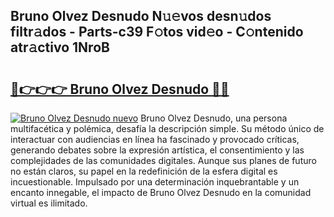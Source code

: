 ## Bruno Olvez Desnudo N𝚞𝚎vos desn𝚞dos filtr𝚊dos - Parts-c39 F𝚘tos vid𝚎o - C𝚘ntenido atr𝚊ctivo 1NroB

# <h2><a href="http://mbbgmv.tromn.icu/?c=Bruno+Olvez+Desnudo">🔗👉👉👉 Bruno Olvez Desnudo 🔗🔗</a></h2>

[![Bruno Olvez Desnudo nuevo](https://i.imgur.com/pEAQMta.gif)](http://mbbgmv.tromn.icu/?c=Bruno+Olvez+Desnudo)
Bruno Olvez Desnudo, una persona multifacética y polémica, desafía la descripción simple. Su método único de interactuar con audiencias en línea ha fascinado y provocado críticas, generando debates sobre la expresión artística, el consentimiento y las complejidades de las comunidades digitales. Aunque sus planes de futuro no están claros, su papel en la redefinición de la esfera digital es incuestionable. Impulsado por una determinación inquebrantable y un encanto innegable, el impacto de Bruno Olvez Desnudo en la comunidad virtual es ilimitado.
